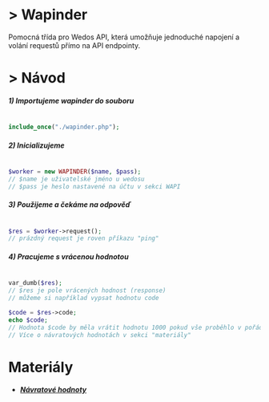 # > Wapinder

Pomocná třída pro Wedos API, která umožňuje jednoduché napojení a volání requestů přímo na API endpointy.

# > Návod

##### 1)  Importujeme wapinder do souboru
```php

include_once("./wapinder.php");

```
##### 2)  Inicializujeme
```php

$worker = new WAPINDER($name, $pass);
// $name je uživatelské jméno u wedosu
// $pass je heslo nastavené na účtu v sekci WAPI

```

##### 3)  Použijeme a čekáme na odpověď
```php

$res = $worker->request();
// prázdný request je roven příkazu "ping"

```

##### 4)  Pracujeme s vrácenou hodnotou

```php

var_dumb($res);
// $res je pole vrácených hodnost (response)
// můžeme si například vypsat hodnotu code

$code = $res->code;
echo $code;
// Hodnota $code by měla vrátit hodnotu 1000 pokud vše proběhlo v pořádku.
// Více o návratových hodnotách v sekci "materiály"

```


# Materiály
* ##### [Návratové hodnoty]("https://kb.wedos.com/cs/wapi/navratove-kody.html")
